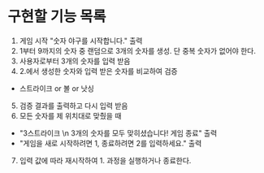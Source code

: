 # 구현할 기능 목록

1. 게임 시작 "숫자 야구를 시작합니다." 출력
2. 1부터 9까지의 숫자 중 랜덤으로 3개의 숫자를 생성. 단 중복 숫자가 없어야 한다.
3. 사용자로부터 3개의 숫자를 입력 받음
4. 2.에서 생성한 숫자와 입력 받은 숫자를 비교하여 검증
- 스트라이크 or 볼 or 낫싱
5. 검증 결과를 출력하고 다시 입력 받음
6. 모든 숫자를 제 위치대로 맞췄을 때 
- "3스트라이크 \n 3개의 숫자를 모두 맞히셨습니다! 게임 종료" 출력
- "게임을 새로 시작하려면 1, 종료하려면 2를 입력하세요." 출력
7. 입력 값에 따라 재시작하여 1. 과정을 실행하거나 종료한다.